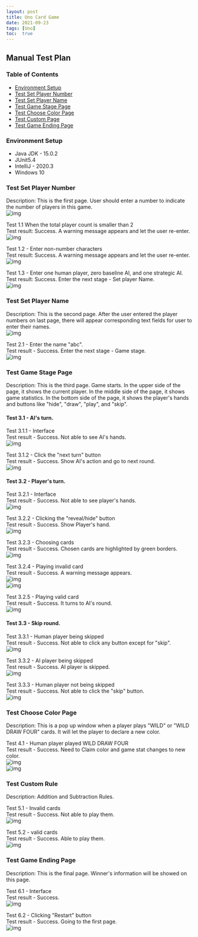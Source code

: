 ```yaml
---
layout: post
title: Uno Card Game
date: 2021-09-23
tags: [Uno]
toc:  true
---
```


## Manual Test Plan
### Table of Contents
* [Environment Setup](#environment-setup)
* [Test Set Player Number](#test-set-player-number)
* [Test Set Player Name](#test-set-player-name)
* [Test Game Stage Page](#test-game-stage-page)
* [Test Choose Color Page](#test-choose-color-page)
* [Test Custom Page](#test-custom-rule)
* [Test Game Ending Page](#test-game-ending-page)

### Environment Setup
* Java JDK - 15.0.2
* JUnit5.4
* IntelliJ - 2020.3
* Windows 10

### Test Set Player Number
Description: This is the first page. User should enter a number to indicate the number of players in this game.   
![img](/images/Uno/setPlayerCnt1.png)

Test 1.1 When the total player count is smaller than 2   
Test result: Success. A warning message appears and let the user re-enter.  
![img](/images/Uno/setPlayerCnt2.png)   

Test 1.2 - Enter non-number characters   
Test result: Success. A warning message appears and let the user re-enter.  
![img](/images/Uno/setPlayerCnt3.png)

Test 1.3 - Enter one human player, zero baseline AI, and one strategic AI.   
Test result: Success. Enter the next stage - Set player Name.  
![img](/images/Uno/setPlayerCnt4.png)   


### Test Set Player Name
Description: This is the second page. After the user entered the player numbers on last page, there will appear
corresponding text fields for user to enter their names.   
![img](/images/Uno/setPlayerName1.png)

Test 2.1 - Enter the name "abc".   
Test result - Success. Enter the next stage - Game stage.    
![img](/images/Uno/setPlayerName2.png)

### Test Game Stage Page
Description: This is the third page. Game starts. In the upper side of the page, it shows the current player. 
In the middle side of the page, it shows game statistics. In the bottom side of the page, it shows the player's hands 
and buttons like "hide", "draw", "play", and "skip".    

#### Test 3.1 - AI's turn.  
Test 3.1.1 - Interface   
Test result - Success. Not able to see AI's hands.       
![img](/images/Uno/gameStage1.png)   

Test 3.1.2 - Click the "next turn" button    
Test result - Success. Show AI's action and go to next round.   
![img](/images/Uno/gameStage2.png)   

#### Test 3.2 - Player's turn.  
Test 3.2.1 - Interface   
Test result - Success. Not able to see player's hands.    
![img](/images/Uno/gameStage3.png)   

Test 3.2.2 - Clicking the "reveal/hide" button   
Test result - Success. Show Player's hand.   
![img](/images/Uno/gameStage4.png)   

Test 3.2.3 - Choosing cards     
Test result - Success. Chosen cards are highlighted by green borders.   
![img](/images/Uno/gameStage5.png)    

Test 3.2.4 - Playing invalid card    
Test result - Success. A warning message appears.   
![img](/images/Uno/gameStage6.png)  
![img](/images/Uno/gameStage14.png)

Test 3.2.5 - Playing valid card   
Test result - Success. It turns to AI's round.    
![img](/images/Uno/gameStage9.png)      

#### Test 3.3 - Skip round. 
Test 3.3.1 - Human player being skipped   
Test result - Success. Not able to click any button except for "skip".   
![img](/images/Uno/gameStage13.png)    

Test 3.3.2 - AI player being skipped     
Test result - Success. AI player is skipped.      
![img](/images/Uno/gameStage11.png)   

Test 3.3.3 - Human player not being skipped    
Test result - Success. Not able to click the "skip" button.    
![img](/images/Uno/gameStage7.png)   


### Test Choose Color Page
Description: This is a pop up window when a player plays "WILD" or "WILD DRAW FOUR" cards. It will let the player to
declare a new color.     

Test 4.1 - Human player played WILD DRAW FOUR    
Test result - Success. Need to Claim color and game stat changes to new color.     
![img](/images/Uno/gameStage8.png)     
![img](/images/Uno/gameStage10.png)    
### Test Custom Rule
Description: Addition and Subtraction Rules.     

Test 5.1 - Invalid cards    
Test result - Success. Not able to play them.    
![img](/images/Uno/gameStage12.png)

Test 5.2 - valid cards    
Test result - Success. Able to play them.   
![img](/images/Uno/gameStage15.png)   

### Test Game Ending Page  
Description: This is the final page. Winner's information will be showed on this page.   

Test 6.1 - Interface    
Test result - Success.    
![img](/images/Uno/gameEnding1.png)

Test 6.2 - Clicking "Restart" button    
Test result - Success. Going to the first page.      
![img](/images/Uno/gameEnding2.png)      